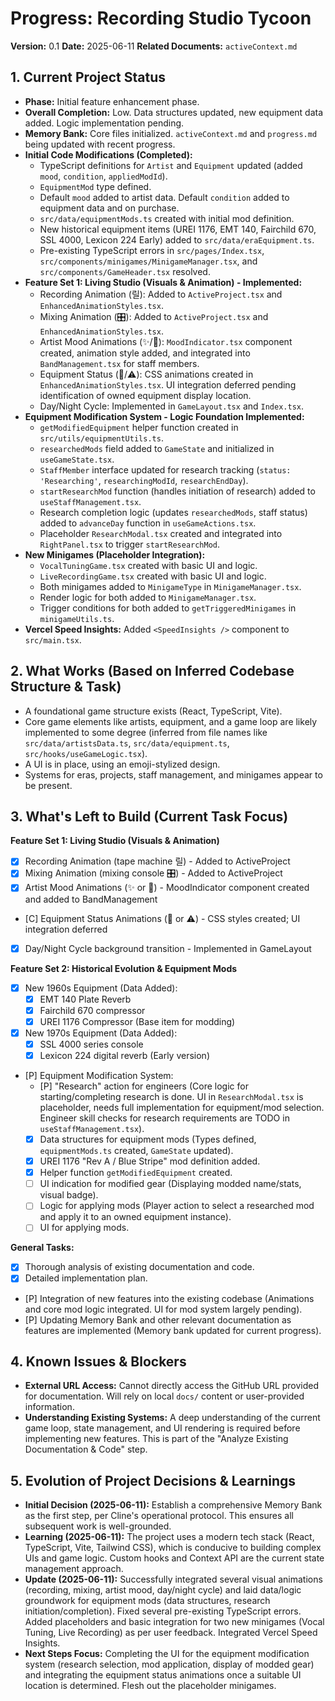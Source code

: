 # Progress: Recording Studio Tycoon

**Version:** 0.1
**Date:** 2025-06-11
**Related Documents:** `activeContext.md`

## 1. Current Project Status

*   **Phase:** Initial feature enhancement phase.
*   **Overall Completion:** Low. Data structures updated, new equipment data added. Logic implementation pending.
*   **Memory Bank:** Core files initialized. `activeContext.md` and `progress.md` being updated with recent progress.
*   **Initial Code Modifications (Completed):**
    *   TypeScript definitions for `Artist` and `Equipment` updated (added `mood`, `condition`, `appliedModId`).
    *   `EquipmentMod` type defined.
    *   Default `mood` added to artist data. Default `condition` added to equipment data and on purchase.
    *   `src/data/equipmentMods.ts` created with initial mod definition.
    *   New historical equipment items (UREI 1176, EMT 140, Fairchild 670, SSL 4000, Lexicon 224 Early) added to `src/data/eraEquipment.ts`.
    *   Pre-existing TypeScript errors in `src/pages/Index.tsx`, `src/components/minigames/MinigameManager.tsx`, and `src/components/GameHeader.tsx` resolved.
*   **Feature Set 1: Living Studio (Visuals & Animation) - Implemented:**
    *   Recording Animation (릴): Added to `ActiveProject.tsx` and `EnhancedAnimationStyles.tsx`.
    *   Mixing Animation (🎛️): Added to `ActiveProject.tsx` and `EnhancedAnimationStyles.tsx`.
    *   Artist Mood Animations (✨/🎵): `MoodIndicator.tsx` component created, animation style added, and integrated into `BandManagement.tsx` for staff members.
    *   Equipment Status (💨/⚠️): CSS animations created in `EnhancedAnimationStyles.tsx`. UI integration deferred pending identification of owned equipment display location.
    *   Day/Night Cycle: Implemented in `GameLayout.tsx` and `Index.tsx`.
*   **Equipment Modification System - Logic Foundation Implemented:**
    *   `getModifiedEquipment` helper function created in `src/utils/equipmentUtils.ts`.
    *   `researchedMods` field added to `GameState` and initialized in `useGameState.tsx`.
    *   `StaffMember` interface updated for research tracking (`status: 'Researching'`, `researchingModId`, `researchEndDay`).
    *   `startResearchMod` function (handles initiation of research) added to `useStaffManagement.tsx`.
    *   Research completion logic (updates `researchedMods`, staff status) added to `advanceDay` function in `useGameActions.tsx`.
    *   Placeholder `ResearchModal.tsx` created and integrated into `RightPanel.tsx` to trigger `startResearchMod`.
*   **New Minigames (Placeholder Integration):**
    *   `VocalTuningGame.tsx` created with basic UI and logic.
    *   `LiveRecordingGame.tsx` created with basic UI and logic.
    *   Both minigames added to `MinigameType` in `MinigameManager.tsx`.
    *   Render logic for both added to `MinigameManager.tsx`.
    *   Trigger conditions for both added to `getTriggeredMinigames` in `minigameUtils.ts`.
*   **Vercel Speed Insights:** Added `<SpeedInsights />` component to `src/main.tsx`.

## 2. What Works (Based on Inferred Codebase Structure & Task)

*   A foundational game structure exists (React, TypeScript, Vite).
*   Core game elements like artists, equipment, and a game loop are likely implemented to some degree (inferred from file names like `src/data/artistsData.ts`, `src/data/equipment.ts`, `src/hooks/useGameLogic.tsx`).
*   A UI is in place, using an emoji-stylized design.
*   Systems for eras, projects, staff management, and minigames appear to be present.

## 3. What's Left to Build (Current Task Focus)

**Feature Set 1: Living Studio (Visuals & Animation)**
*   [X] Recording Animation (tape machine 릴) - Added to ActiveProject
*   [X] Mixing Animation (mixing console 🎛️) - Added to ActiveProject
*   [X] Artist Mood Animations (✨ or 🎵) - MoodIndicator component created and added to BandManagement
*   [C] Equipment Status Animations (💨 or ⚠️) - CSS styles created; UI integration deferred
*   [X] Day/Night Cycle background transition - Implemented in GameLayout

**Feature Set 2: Historical Evolution & Equipment Mods**
*   [X] New 1960s Equipment (Data Added):
    *   [X] EMT 140 Plate Reverb
    *   [X] Fairchild 670 compressor
    *   [X] UREI 1176 Compressor (Base item for modding)
*   [X] New 1970s Equipment (Data Added):
    *   [X] SSL 4000 series console
    *   [X] Lexicon 224 digital reverb (Early version)
*   [P] Equipment Modification System:
    *   [P] "Research" action for engineers (Core logic for starting/completing research is done. UI in `ResearchModal.tsx` is placeholder, needs full implementation for equipment/mod selection. Engineer skill checks for research requirements are TODO in `useStaffManagement.tsx`).
    *   [X] Data structures for equipment mods (Types defined, `equipmentMods.ts` created, `GameState` updated).
    *   [X] UREI 1176 "Rev A / Blue Stripe" mod definition added.
    *   [X] Helper function `getModifiedEquipment` created.
    *   [ ] UI indication for modified gear (Displaying modded name/stats, visual badge).
    *   [ ] Logic for applying mods (Player action to select a researched mod and apply it to an owned equipment instance).
    *   [ ] UI for applying mods.

**General Tasks:**
*   [X] Thorough analysis of existing documentation and code.
*   [X] Detailed implementation plan.
*   [P] Integration of new features into the existing codebase (Animations and core mod logic integrated. UI for mod system largely pending).
*   [P] Updating Memory Bank and other relevant documentation as features are implemented (Memory bank updated for current progress).

## 4. Known Issues & Blockers

*   **External URL Access:** Cannot directly access the GitHub URL provided for documentation. Will rely on local `docs/` content or user-provided information.
*   **Understanding Existing Systems:** A deep understanding of the current game loop, state management, and UI rendering is required before implementing new features. This is part of the "Analyze Existing Documentation & Code" step.

## 5. Evolution of Project Decisions & Learnings

*   **Initial Decision (2025-06-11):** Establish a comprehensive Memory Bank as the first step, per Cline's operational protocol. This ensures all subsequent work is well-grounded.
*   **Learning (2025-06-11):** The project uses a modern tech stack (React, TypeScript, Vite, Tailwind CSS), which is conducive to building complex UIs and game logic. Custom hooks and Context API are the current state management approach.
*   **Update (2025-06-11):** Successfully integrated several visual animations (recording, mixing, artist mood, day/night cycle) and laid data/logic groundwork for equipment mods (data structures, research initiation/completion). Fixed several pre-existing TypeScript errors. Added placeholders and basic integration for two new minigames (Vocal Tuning, Live Recording) as per user feedback. Integrated Vercel Speed Insights.
*   **Next Steps Focus:** Completing the UI for the equipment modification system (research selection, mod application, display of modded gear) and integrating the equipment status animations once a suitable UI location is determined. Flesh out the placeholder minigames.

